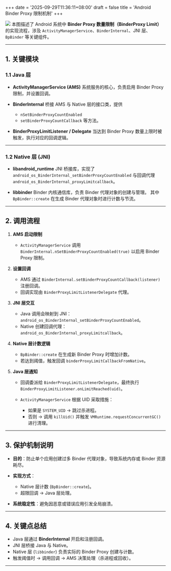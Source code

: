+++
date = '2025-09-29T11:36:11+08:00'
draft = false
title = 'Android Binder Proxy 限制机制'
+++

![](/ethenslab/images/binderproxy.drawio.png)
本图描述了 Android 系统中 **Binder Proxy 数量限制（BinderProxy Limit）** 的实现流程，涉及 `ActivityManagerService`、`BinderInternal`、JNI 层、`BpBinder` 等关键组件。

---

## 1. 关键模块

### 1.1 Java 层

* **ActivityManagerService (AMS)**
  系统服务的核心，负责启用 Binder Proxy 限制，并设置回调。

* **BinderInternal**
  桥接 AMS 与 Native 层的接口类，提供

  * `nSetBinderProxyCountEnabled`
  * `setBinderProxyCountCallback`
    等方法。

* **BinderProxyLimitListener / Delegate**
  当达到 Binder Proxy 数量上限时被触发，执行对应的回调逻辑。

---

### 1.2 Native 层 (JNI)

* **libandroid_runtime**
  JNI 桥接库，实现了 `android_os_BinderInternal_setBinderProxyCountEnabled` 与回调代理 `android_os_BinderInternal_proxyLimitcallback`。

* **libbinder**
  Binder 内核通信库，负责 Binder 代理对象的创建与管理。
  其中 `BpBinder::create` 在生成 Binder 代理对象时进行计数与节流。

---

## 2. 调用流程

1. **AMS 启动限制**

   * `ActivityManagerService` 调用
     `BinderInternal.nSetBinderProxyCountEnabled(true)`
     以启用 Binder Proxy 限制。

2. **设置回调**

   * AMS 通过 `BinderInternal.setBinderProxyCountCallback(listener)` 注册回调。
   * 回调实现由 `BinderProxyLimitListenerDelegate` 代理。

3. **JNI 层交互**

   * Java 调用会映射到 JNI：
     `android_os_BinderInternal_setBinderProxyCountEnabled`。
   * Native 创建回调代理：
     `android_os_BinderInternal_proxyLimitcallback`。

4. **Native 层计数逻辑**

   * `BpBinder::create` 在生成新 Binder Proxy 时增加计数。
   * 若达到阈值，触发回调 `binderProxyLimitCallbackFromNative`。

5. **Java 层通知**

   * 回调委派给 `BinderProxyLimitListenerDelegate`，最终执行
     `BinderProxyLimitListener.onLimitReached(uid)`。
   * `ActivityManagerService` 根据 UID 采取措施：

     * 如果是 `SYSTEM_UID` → 跳过杀进程。
     * 否则 → 调用 `killUid()` 并触发 `VMRuntime.requestConcurrentGC()` 进行清理。

---

## 3. 保护机制说明

* **目的**：防止单个应用创建过多 Binder 代理对象，导致系统内存或 Binder 资源耗尽。
* **实现方式**：

  * Native 层计数 (`BpBinder::create`)。
  * 超限回调 → Java 层处理。
* **系统稳定性**：避免因恶意或错误应用引发全局崩溃。

---

## 4. 关键点总结

* Java 层通过 **BinderInternal** 开启和注册回调。
* JNI 层桥接 Java 与 Native。
* Native 层 (`libbinder`) 负责实际的 Binder Proxy 创建与计数。
* 触发阈值时 → 调用回调 → AMS 决策处理（杀进程或回收）。

---

